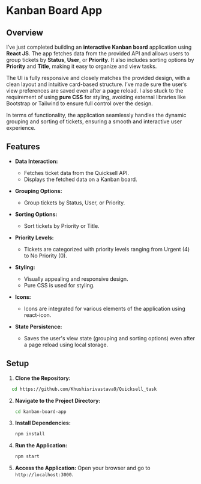 # Kanban Board App

## Overview
I’ve just completed building an **interactive Kanban board** application using **React JS**. The app fetches data from the provided API and allows users to group tickets by **Status**, **User**, or **Priority**. It also includes sorting options by **Priority** and **Title**, making it easy to organize and view tasks.

The UI is fully responsive and closely matches the provided design, with a clean layout and intuitive card-based structure. I’ve made sure the user’s view preferences are saved even after a page reload. I also stuck to the requirement of using **pure CSS** for styling, avoiding external libraries like Bootstrap or Tailwind to ensure full control over the design.

In terms of functionality, the application seamlessly handles the dynamic grouping and sorting of tickets, ensuring a smooth and interactive user experience.
## Features

- **Data Interaction:**

  - Fetches ticket data from the Quicksell API.
  - Displays the fetched data on a Kanban board.

- **Grouping Options:**

  - Group tickets by Status, User, or Priority.

- **Sorting Options:**

  - Sort tickets by Priority or Title.

- **Priority Levels:**

  - Tickets are categorized with priority levels ranging from Urgent (4) to No Priority (0).

- **Styling:**

  - Visually appealing and responsive design.
  - Pure CSS is used for styling.

- **Icons:**

  - Icons are integrated for various elements of the application using react-icon.

- **State Persistence:**
  - Saves the user's view state (grouping and sorting options) even after a page reload using local storage.

## Setup

1. **Clone the Repository:**

 ```bash
   cd https://github.com/Khushisrivastava9/Quicksell_task
   ```

2. **Navigate to the Project Directory:**

   ```bash
   cd kanban-board-app
   ```

3. **Install Dependencies:**

   ```bash
   npm install
   ```

4. **Run the Application:**

   ```bash
   npm start
   ```

5. **Access the Application:**
   Open your browser and go to `http://localhost:3000`.
